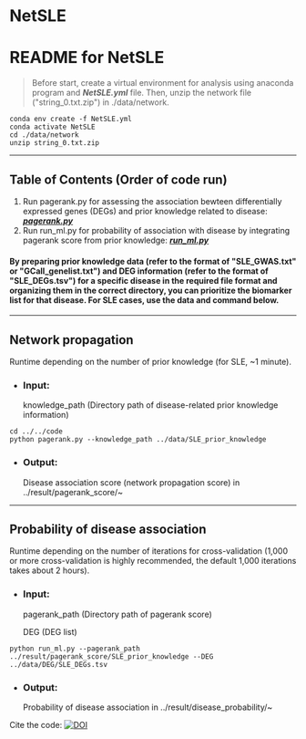 # NetSLE
# README for NetSLE

> Before start, create a virtual environment for analysis using anaconda program and ___NetSLE.yml___ file. Then, unzip the network file ("string_0.txt.zip") in ./data/network.
```
conda env create -f NetSLE.yml
conda activate NetSLE
cd ./data/network
unzip string_0.txt.zip
```

---------------------------------------
## Table of Contents (Order of code run)
1. Run pagerank.py for assessing the association bewteen differentially expressed genes (DEGs) and prior knowledge related to disease: [___pagerank.py___](#pagerank.py)
2. Run run_ml.py for probability of association with disease by integrating pagerank score from prior knowledge: [___run_ml.py___](#run_ml.py)
#### By preparing prior knowledge data (refer to the format of "SLE_GWAS.txt" or "GCall_genelist.txt") and DEG information (refer to the format of "SLE_DEGs.tsv") for a specific disease in the required file format and organizing them in the correct directory, you can prioritize the biomarker list for that disease. For SLE cases, use the data and command below.

* * *
## <a name="pagerank.py"></a> Network propagation

Runtime depending on the number of prior knowledge (for SLE, ~1 minute).
* ### Input:
    knowledge_path (Directory path of disease-related prior knowledge information)
  
```
cd ../../code
python pagerank.py --knowledge_path ../data/SLE_prior_knowledge
```

* ### Output:
    Disease association score (network propagation score) in ../result/pagerank_score/~
  

* * *
## <a name="run_ml.py"></a> Probability of disease association

Runtime depending on the number of iterations for cross-validation (1,000 or more cross-validation is highly recommended, the default 1,000 iterations takes about 2 hours).
* ### Input:
    pagerank_path (Directory path of pagerank score)

    DEG (DEG list)

  
```
python run_ml.py --pagerank_path ../result/pagerank_score/SLE_prior_knowledge --DEG ../data/DEG/SLE_DEGs.tsv
```

* ### Output:
    Probability of disease association in ../result/disease_probability/~
  
Cite the code: [![DOI](https://zenodo.org/badge/844365006.svg)](https://doi.org/10.5281/zenodo.13939175)
